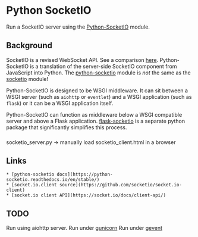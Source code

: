 # Python SocketIO

Run a SocketIO server using the [Python-SocketIO](https://python-socketio.readthedocs.io/en/stable/) module.


## Background

SocketIO is a revised WebSocket API. See a comparison [here](https://davidwalsh.name/websocket).
Python-SocketIO is a translation of the server-side SocketIO component from JavaScript into Python.
The [python-socketio](https://pypi.org/project/python-socketio/) module is *not* the same as the [socketio](https://pypi.org/project/socketio/) module!

Python-SocketIO is designed to be WSGI middleware.
It can sit between a WSGI server (such as `aiohttp` or `eventlet`) and
a WSGI application (such as `flask`) or it can be a WSGI application itself.

Python-SocketIO can function as middleware below a WSGI compatible server and above a Flask application.
[flask-socketio](https://flask-socketio.readthedocs.io/en/stable/) is a separate python package that significantly simplifies this process.


###

socketio_server.py -> manually load socketio_client.html in a browser


## Links

    * [python-socketio docs](https://python-socketio.readthedocs.io/en/stable/)
    * [socket.io.client source](https://github.com/socketio/socket.io-client)
    * [socket.io client API](https://socket.io/docs/client-api/)


## TODO

Run using aiohttp server.
Run under [gunicorn](http://docs.gunicorn.org/en/stable/index.html)
Run under [gevent](http://www.gevent.org/)
